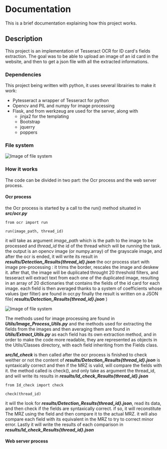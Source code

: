 # Documentation

This is a brief documentation explaining how this project works.

## Description

This project is an implementation of Tesseract OCR for ID card's fields extraction. The goal was to be able to upload an image of an id card in the website,
and then to get a json file with all the extracted informations.

### Dependencies
This project being written with python, it uses several librairies to make it work:

- Pytesseract a wrapper of Tesseract for python
- Opencv and PIL and numpy for image processing 
- Flask, and from werkzeug are used for the server, along with
  - jinja2 for the templating
  - Bootstrap
  - jquerry
  - poppers

### File system

![Image of file system](https://github.com/youssef-e/Pytesseract-Opencv/edit/master/Documentation/images/fileSystem.png)

### How it works

The code can be divided in two part: the Ocr process and the web server process.

#### Ocr process

the Ocr process is started by a call to the run() method situated in __*src/ocr.py*__

```
from ocr import run

run(image_path, thread_id)
```
it will take as argument *image_path* which is the path to the image to be processed and *thread_id* the id of the thread which will be running the task. the output is an opencv image (or numpy.array) of the grayscale image, and after the ocr is ended, it will write its result in __*results/Detection_Results{thread_id}.json*__
the ocr process start with image pre-processing : it trims the border, rescales the image and deskew it. after that, the image will be duplicated throught 20 threshold filters, and tesseract will extract text from each one of the duplicated image, resulting in an array of 20 dictionaries that contains the fields of the id card for each image. each field is then averaged thanks to a system of coefficients whose values (per filter) are found in ocr.py
finally the result is written on a JSON file( __*results/Detection_Results{thread_id}.json*__ )

![Image of file system](https://github.com/youssef-e/Pytesseract-Opencv/edit/master/Documentation/images/schema1.png)

The methods used for image processing are found in __*Utils/Image_Process_Utils.py*__ and the methods used for extracting the fields from the images and then averaging them are found in __*Utils/Extract_Utils.py*__
as each field has its own extraction method, and in order to make the code more readable, they are represented as objects in the Utils/Classes directory, with each field inheriting from the Fields class.

__*src/Id_check*__ is then called after the ocr process is finished to check weither or not the content of __*results/Detection_Results{thread_id}.json*__ is syntaxically correct and then if the MRZ is valid, will compare the fields with it.
the method called is check(), and only take as argument the thread_id, and will write its results in __*results/Id_check_Results{thread_id}.json*__
```
from Id_check import check

check(thread_id)
```
it will the look for __*results/Detection_Results{thread_id}.json*__, read its data, and then check if the fields are syntaxically correct. if so, it will reconstitute The MRZ using the field and then compare it to the actual MRZ. it will also compare each field with its equivalent in the MRZ to try to correct minor error. Lastly it will write the results of each comparison in __*results/Id_check_Results{thread_id}.json*__

#### Web server process
